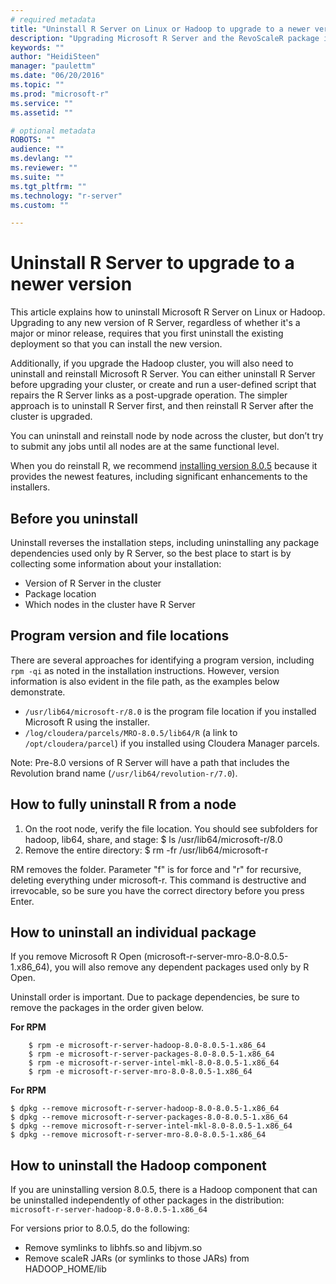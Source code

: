```yaml
---
# required metadata
title: "Uninstall R Server on Linux or Hadoop to upgrade to a newer version"
description: "Upgrading Microsoft R Server and the RevoScaleR package is done by uninstalling the existing version and installing a newer version."
keywords: ""
author: "HeidiSteen"
manager: "paulettm"
ms.date: "06/20/2016"
ms.topic: ""
ms.prod: "microsoft-r"
ms.service: ""
ms.assetid: ""

# optional metadata
ROBOTS: ""
audience: ""
ms.devlang: ""
ms.reviewer: ""
ms.suite: ""
ms.tgt_pltfrm: ""
ms.technology: "r-server"
ms.custom: ""

---
```

# Uninstall R Server to upgrade to a newer version

This article explains how to uninstall Microsoft R Server on Linux or Hadoop. Upgrading to any new version of R Server, regardless of whether it's a major or minor release, requires that you first uninstall the existing deployment so that you can install the new version.

Additionally, if you upgrade the Hadoop cluster, you will also need to uninstall and reinstall Microsoft R Server. You can either uninstall R Server before upgrading your cluster, or create and run a user-defined script that repairs the R Server links as a post-upgrade operation. The simpler approach is to uninstall R Server first, and then reinstall R Server after the cluster is upgraded.

You can uninstall and reinstall node by node across the cluster, but don’t try to submit any jobs until all nodes are at the same functional level.

When you do reinstall R, we recommend [installing version 8.0.5](rserver-install-hadoop-805.md) because it provides the newest features, including significant enhancements to the installers.

## Before you uninstall

Uninstall reverses the installation steps, including uninstalling any package dependencies used only by R Server, so the best place to start is by collecting some information about your installation:

- Version of R Server in the cluster
- Package location
- Which nodes in the cluster have R Server

## Program version and file locations

There are several approaches for identifying a program version, including `rpm -qi` as noted in the installation instructions. However, version information is also evident in the file path, as the examples below demonstrate.

- `/usr/lib64/microsoft-r/8.0` is the program file location if you installed Microsoft R using the installer.
- `/log/cloudera/parcels/MRO-8.0.5/lib64/R` (a link to `/opt/cloudera/parcel`) if you installed using Cloudera Manager parcels.

Note: Pre-8.0 versions of R Server will have a path that includes the Revolution brand name (`/usr/lib64/revolution-r/7.0`).

## How to fully uninstall R from a node

1. On the root node, verify the file location. You should see subfolders for hadoop, lib64, share, and stage:
        $ ls /usr/lib64/microsoft-r/8.0
2. Remove the entire directory:
        $ rm -fr /usr/lib64/microsoft-r

RM removes the folder. Parameter "f" is for force and "r" for recursive, deleting everything under microsoft-r. This command is destructive and irrevocable, so be sure you have the correct directory before you press Enter.

## How to uninstall an individual package

If you remove Microsoft R Open (microsoft-r-server-mro-8.0-8.0.5-1.x86_64), you will also remove any dependent packages used only by R Open.

Uninstall order is important. Due to package dependencies, be sure to remove the packages in the order given below.

**For RPM**

        $ rpm -e microsoft-r-server-hadoop-8.0-8.0.5-1.x86_64
        $ rpm -e microsoft-r-server-packages-8.0-8.0.5-1.x86_64
        $ rpm -e microsoft-r-server-intel-mkl-8.0-8.0.5-1.x86_64
        $ rpm -e microsoft-r-server-mro-8.0-8.0.5-1.x86_64

**For RPM**

    $ dpkg --remove microsoft-r-server-hadoop-8.0-8.0.5-1.x86_64
    $ dpkg --remove microsoft-r-server-packages-8.0-8.0.5-1.x86_64
    $ dpkg --remove microsoft-r-server-intel-mkl-8.0-8.0.5-1.x86_64
    $ dpkg --remove microsoft-r-server-mro-8.0-8.0.5-1.x86_64

## How to uninstall the Hadoop component

If you are uninstalling version 8.0.5, there is a Hadoop component that can be uninstalled independently of other packages in the distribution: `microsoft-r-server-hadoop-8.0-8.0.5-1.x86_64`

For versions prior to 8.0.5, do the following:

- Remove symlinks to libhfs.so and libjvm.so
- Remove scaleR JARs (or symlinks to those JARs) from HADOOP_HOME/lib
